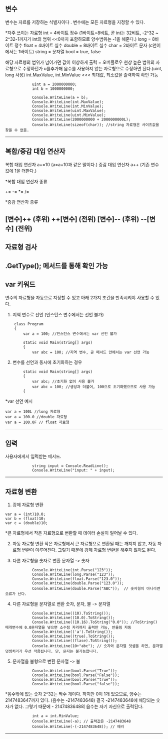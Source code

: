 ## 변수
변수는 자료를 저장하는 식별자이다 .
변수에는 모든 자료형을 지정할 수 있다.

*자주 쓰이는 자료형
int = 4바이트 정수 (1바이트=8비트, 곧 int는 32비트, -2^32 ~ 2^32-1까지가 int의 범위 <<0까지 포함하므로 양수범위는 -1을 해준다.)
long = 8바이트 정수
float = 4바이트 실수 
double = 8바이트 실수
char = 2바이트 문자 (c언어에서는 1바이트)
string = 문자열
bool = true, false

해당 자료형의 범위가 넘어가면 값이 이상하게 출력 = 오버플로우 현상
높은 범위의 자료형으로 수정하던가 u를추가해 음수를 사용하지 않는 자료형으로 수정하면 된다.(uint, long 사용)
int.MaxValue, int.MinValue <<< 최대값, 최소값을 출력하여 확인 가능

```
            uint a = 2000000000;
            int b = 1000000000;

            Console.WriteLine(a + b);
            Console.WriteLine(int.MaxValue);
            Console.WriteLine(int.MinValue);
            Console.WriteLine(uint.MaxValue);
            Console.WriteLine(uint.MinValue);
            Console.WriteLine(2000000000 + 2000000000L);
            Console.WriteLine(sizeof(char)); //string 자료형은 사이즈값을 찾을 수 없음.
```
---

## 복합/증감 대입 연산자
복합 대입 연산자 a+=10 (a=a+10과 같은 말이다.)
증감 대입 연산자 a++ (기존 변수값에 1을 더한다.)

*복합 대입 연산자 종류

+=
-=
*=
/=

*증감 연산자 종류

[변수]++ (후위)
++[변수] (전위)
[변수]-- (후위)
--[변수] (전위)
---

## 자료형 검사

.GetType(); 메서드를 통해 확인 가능
---

## var 키워드
변수의 자료형을 자동으로 지정할 수 있고 아래 2가지 조건을 만족시켜야 사용할 수 있다.
1) 지역 변수로 선언 (인스턴스 변수에서는 선언 불가)

```
    class Program
    {
        var a = 100; //인스턴스 변수에서는 var 선언 불가

        static void Main(string[] args)
        {
            var abc = 100; //지역 변수, 곧 메서드 안에서는 var 선언 가능
```

2) 변수를 선언과 동시에 초기화하는 경우
```
        static void Main(string[] args)
        {
            var abc; //초기화 없이 사용 불가
            var abc = 100; //생성과 더불어, 100으로 초기화했으므로 사용 가능    
        {

```

*var 선언 예시
```
var a = 100L //long 자료형
var a = 100.0 //double 자료형
var a = 100.0F // float 자료형
```
---

## 입력
사용자에게서 입력받는 메서드.
```
            string input = Console.ReadLine();
            Console.WriteLine("input: " + input);
```
---

## 자료형 변환
1) 강제 자료형 변환
```
var a = (int)10.0;
var b = (float)10;
var c = (double)10;
```
*큰 자료형에서 작은 자료형으로 변환할 때 데이터 손실이 일어날 수 있다.

2) 자동 자료형 변환
작은 자료형에서 큰 자료형으로 변환될 때는 깨지지 않고, 자동 자료형 변환이 이루어진다. 그렇기 때문에 강제 자료형 변환을 해주지 않아도 된다.

3) 다른 자료형을 숫자로 변환
문자열 -> 숫자
```
            Console.WriteLine(int.Parse("123"));
            Console.WriteLine(long.Parse("123"));
            Console.WriteLine(float.Parse("123.0"));
            Console.WriteLine(double.Parse("123.0"));            
            Console.WriteLine(double.Parse("ABC"));  // 숫자형이 아니라면 오류가 난다.           

```

4) 다른 자료형을 문자열로 변환
숫자, 문자, 불 -> 문자열
```
            Console.WriteLine((10).ToString());
            Console.WriteLine((10.0).ToString());
            Console.WriteLine((10.16).ToString("0.0")); //ToString() 매개변수에 0.0문자열을 넣으면 소수점 자리까지 출력만 가능, 반올림 자동
            Console.WriteLine(('a').ToString());
            Console.WriteLine((true).ToString());
            Console.WriteLine((flase).ToString());
            Console.WriteLine(10+"abc"); // 숫자와 문자열 덧셈을 하면, 문자열 덧셈처리가 우선 적용됩니다. 단, 문자는 불가능합니다.

```

5) 문자열을 불형으로 변환
문자열 -> 불
```
            Console.WriteLine(bool.Parse("True"));
            Console.WriteLine(bool.Parse("False"));
            Console.WriteLine(bool.Parse("true"));
            Console.WriteLine(bool.Parse("false"));
```

*음수밖에 없는 숫자
2^32는 짝수 개이다. 하지만 0이 1개 있으므로, 양수는 2147483647까지 있다. (음수는 -2147483648) 결국 -2147483648에 해당되는 숫자가 없다. 그렇기 때문에 -
2147483648의 음수는 자기 자신으로 출력된다.
```
            int a = int.MinValue;
            Console.WriteLine(-a); // 출력값은 -2147483648
            Console.WriteLine(-(-2147483648)); // 에러
```

---
